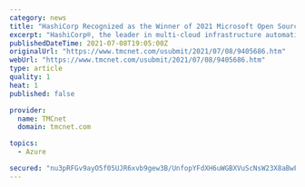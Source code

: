 ```yaml
---
category: news
title: "HashiCorp Recognized as the Winner of 2021 Microsoft Open Source Software on Azure Partner of the Year"
excerpt: "HashiCorp®, the leader in multi-cloud infrastructure automation software, today announced it has won the 2021 Microsoft Open Source Software (OSS) on Azure Partner of the Year award. The company was honored among a global field of top Microsoft partners for demonstrating excellence in innovation and implementation of customer solutions based on Microsoft technology."
publishedDateTime: 2021-07-08T19:05:00Z
originalUrl: "https://www.tmcnet.com/usubmit/2021/07/08/9405686.htm"
webUrl: "https://www.tmcnet.com/usubmit/2021/07/08/9405686.htm"
type: article
quality: 1
heat: 1
published: false

provider:
  name: TMCnet
  domain: tmcnet.com

topics:
  - Azure

secured: "nu3pRFGv9ayO5f05UJR6xvb9gew3B/UnfopYFdXH6uWGBXVuScNsW23X8aBwFAFgxEA7ft4/5F38R98nvkt2uoYWMZGQrltyG+lfvIqY2HUUFCz1aafnQETgwvYCFwIA7n56k22Wpxfh7uufb7v4PrEUA1FkhbDdCqROxKQzT6hZE2etFjx830S81d0qxRhZGvzTcwfGVU0Ato08lpgsEfGYxIJE39ouAnYKMu786MQ/JjFYoysYiOyvybx/3tH6AMUfgI4VhvLDp7QIFnVDI9N9bpldoj/VZUGh+dw0mbGga43HFvkp/nMhsO8COKSrWDyxOuRcgFoeCoedmx1qfe1/PEVtj4jTQOwV7bfmNQg=;1oMIFvF7lRnwsOOeMiYJgg=="
---
```


